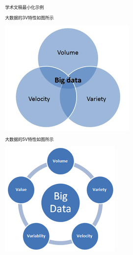 学术文稿最小化示例

大数据的3V特性如图所示

![](assets/demo-a5a137d9.png)

大数据的5V特性如图所示

![](assets/demo-8b0323d7.png)
